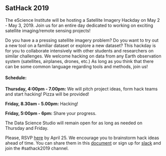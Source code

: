 ## SatHack 2019

The eScience Institute will be hosting a Satellite Imagery Hackday on May 2 -  May 3, 2019. Join us for an entire day dedicated to working on exciting satellite imaging/remote sensing projects!

Do you have a a pressing satellite imagery problem? Do you want to try out a new tool on a familiar dataset or explore a new dataset? This hackday is for you to collaborate intensively with other students and researchers on similar challenges. We welcome hacking on data from any Earth observation system (satellites, airplanes, drones,  etc.) As long as you think that there can be some common language regarding tools and methods, join us!

#### Schedule: 

  **Thursday, 4:00pm - 7.00pm:** We will pitch project ideas, form hack teams and start hacking! Pizza will be provided!
  
  **Friday, 8.30am - 5.00pm:** Hacking!
  
  **Friday, 5:00pm - 6pm:** Share your progress.

The Data Science Studio will remain open for as long as needed on Thursday and Friday. 

Please, RSVP [here](https://docs.google.com/forms/d/e/1FAIpQLSf5cPRKuM0x8g4JUfp-YlwQCkUHvNLwZVTxSi-tWsBnOGX6OQ/viewform?usp=sf_link) by April 25. We encourage you to brainstorm hack ideas ahead of time. You can share them in this [document](http://bit.ly/sathack2019) or sign up for [slack](https://join.slack.com/t/sat-image-analysis/) and join the #sathack2019 channel.


